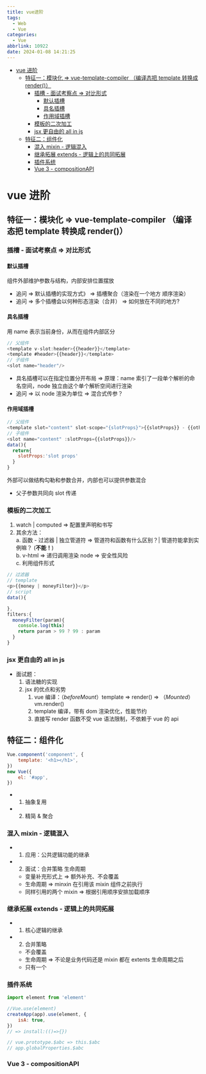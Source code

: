 ```yaml
---
title: vue进阶
tags:
  - Web
  - Vue
categories:
  - Vue
abbrlink: 10922
date: 2024-01-08 14:21:25
---
```


<!-- more -->

- [vue 进阶](#vue-进阶)
  - [特征一：模块化 =\> vue-template-compiler （编译态把 template 转换成 render()）](#特征一模块化--vue-template-compiler-编译态把-template-转换成-render)
    - [插槽 - 面试考察点 =\> 对比形式](#插槽---面试考察点--对比形式)
      - [默认插槽](#默认插槽)
      - [具名插槽](#具名插槽)
      - [作用域插槽](#作用域插槽)
    - [模板的二次加工](#模板的二次加工)
    - [jsx 更自由的 all in js](#jsx-更自由的-all-in-js)
  - [特征二：组件化](#特征二组件化)
    - [混入 mixin - 逻辑混入](#混入-mixin---逻辑混入)
    - [继承拓展 extends - 逻辑上的共同拓展](#继承拓展-extends---逻辑上的共同拓展)
    - [插件系统](#插件系统)
    - [Vue 3 - compositionAPI](#vue-3---compositionapi)

# vue 进阶

## 特征一：模块化 => vue-template-compiler （编译态把 template 转换成 render()）

### 插槽 - 面试考察点 => 对比形式

#### 默认插槽

组件外部维护参数与结构，内部安排位置摆放

- 追问 => 默认插槽的实现方式》 => 插槽聚合（渲染在一个地方 顺序渲染）
- 追问 => 多个插槽会以何种形态渲染（合并） => 如何放在不同的地方?

#### 具名插槽

用 name 表示当前身份，从而在组件内部区分

```js
// 父组件
<template v-slot:header>{{header}}</template>
<template #header>{{header}}</template>
// 子组件
<slot name="header"/>
```

- 具名插槽可以在指定位置分开布局 => 原理：name 索引了一段单个解析的命名空间，node 独立由这个单个解析空间进行渲染
- 追问 => 以 node 渲染为单位 => 混合式传参？

#### 作用域插槽

```js
// 父组件
<template slot="content" slot-scope="{slotProps}">{{slotProps}} - {{others}}</template>
// 子组件
<slot name="content" :slotProps={{slotProps}}/>
data(){
  return{
    slotProps:'slot props'
  }
}
```

外部可以做结构勾勒和参数合并，内部也可以提供参数混合

- 父子参数共同向 slot 传递

### 模板的二次加工

1. watch | computed => 配置里声明和书写
2. 其余方法：  
   a. 函数 - 过滤器 | 独立管道符 => 管道符和函数有什么区别？| 管道符能拿到实例嘛？ (**不能！**)  
   b. v-html => 递归调用渲染 node => 安全性风险  
   c. 利用组件形式

```js
// 过滤器
// template
<p>{{money | moneyFilter}}</p>
// script
data(){

},
filters:{
  moneyFilter(param){
    console.log(this)
    return param > 99 ? 99 : param
  }
}
```

### jsx 更自由的 all in js

- 面试题：
  1. 语法糖的实现
  2. jsx 的优点和劣势
     1. vue 编译：（_beforeMount_）template => render() => （_Mounted_）vm.render()
     2. template 编译，带有 dom 渲染优化，性能节约
     3. 直接写 render 函数不受 vue 语法限制，不依赖于 vue 的 api

## 特征二：组件化

```js
Vue.component('component', {
	template: '<h1></h1>',
})
new Vue({
	el: '#app',
})
```

- 1. 抽象复用

- 2. 精简 & 聚合

### 混入 mixin - 逻辑混入

- 1. 应用：公共逻辑功能的继承
- 2. 面试：合并策略 生命周期
  - 变量补充形式上 => 额外补充、不会覆盖
  - 生命周期 => minxin 在引用该 mixin 组件之前执行
  - 同样引用的两个 mixin => 根据引用顺序安排加载顺序

### 继承拓展 extends - 逻辑上的共同拓展

- 1. 核心逻辑的继承
- 2. 合并策略
  - 不会覆盖
  - 生命周期 => 不论是业务代码还是 mixin 都在 extents 生命周期之后
  - 只有一个

### 插件系统

```js
import element from 'element'

//Vue.use(element)
createApp(app).use(element, {
	isA: true,
})
// => install:(()=>{})

// vue.prototype.$abc => this.$abc
// app.globalProperties.$abc
```

### Vue 3 - compositionAPI
